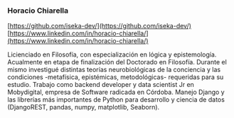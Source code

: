 ### Horacio Chiarella

[https://github.com/iseka-dev/](https://github.com/iseka-dev/)
[https://www.linkedin.com/in/horacio-chiarella/](https://www.linkedin.com/in/horacio-chiarella/)

Licienciado en Filosofía, con especialización en lógica y epistemología.
Acualmente en etapa de finalización del Doctorado en Filosofía. Durante el mismo investigué distintas teorías neurobiológicas de la conciencia y las condiciones -metafísica, epistémicas, metodológicas- requeridas para su estudio.
Trabajo como backend developer y data scientist Jr en Mobydigital, empresa de Software radicada en Córdoba.
Manejo Django y las librerías más importantes de Python para desarrollo y ciencia de datos (DjangoREST, pandas, numpy, matplotlib, Seaborn).
